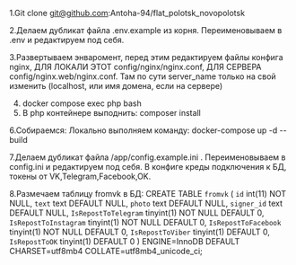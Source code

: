 1.Git clone git@github.com:Antoha-94/flat_polotsk_novopolotsk

2.Делаем дубликат файла .env.example из корня. Переименовываем в .env и редактируем под себя.

3.Развертываем энваромент, перед этим редактируем файлы конфига nginx, ДЛЯ ЛОКАЛИ ЭТОТ config/nginx/nginx.conf, ДЛЯ СЕРВЕРА config/nginx.web/nginx.conf. Там по сути server_name только на свой изменить (localhost, или имя домена, если на сервере)

4. docker compose exec php bash
5. В php контейнере выподнить: composer install 

6.Собираемся: 
Локально выполняем команду: docker-compose up -d --build

7.Делаем дубликат файла /app/config.example.ini . Переименовываем в config.ini и редактируем под себя. В конфиге креды подключения к БД, токены от VK,Telegram,Facebook,OK.

8.Размечаем таблицу fromvk в БД:
CREATE TABLE `fromvk` (
  `id` int(11) NOT NULL,
  `text` text DEFAULT NULL,
  `photo` text DEFAULT NULL,
  `signer_id` text DEFAULT NULL,
  `IsRepostToTelegram` tinyint(1) NOT NULL DEFAULT 0,
  `IsRepostToInstagram` tinyint(1) NOT NULL DEFAULT 0,
  `IsRepostToFacebook` tinyint(1) NOT NULL DEFAULT 0,
  `IsRepostToViber` tinyint(1) DEFAULT 0,
  `IsRepostToOK` tinyint(1) DEFAULT 0
) ENGINE=InnoDB DEFAULT CHARSET=utf8mb4 COLLATE=utf8mb4_unicode_ci;


